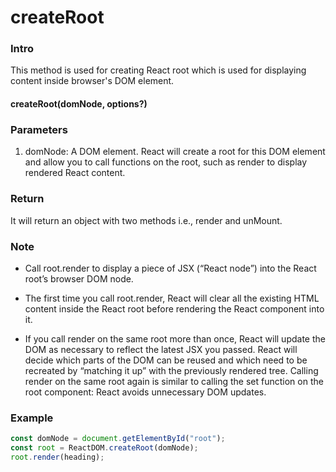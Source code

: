 # createRoot

### Intro

This method is used for creating React root which is used for displaying content inside browser's DOM element.

#### createRoot(domNode, options?)

### Parameters

1. domNode: A DOM element. React will create a root for this DOM element and allow you to call functions on the root, such as render to display rendered React content.

### Return

It will return an object with two methods i.e., render and unMount.

### Note

- Call root.render to display a piece of JSX (“React node”) into the React root’s browser DOM node.

- The first time you call root.render, React will clear all the existing HTML content inside the React root before rendering the React component into it.

- If you call render on the same root more than once, React will update the DOM as necessary to reflect the latest JSX you passed. React will decide which parts of the DOM can be reused and which need to be recreated by “matching it up” with the previously rendered tree. Calling render on the same root again is similar to calling the set function on the root component: React avoids unnecessary DOM updates.

### Example

```js
const domNode = document.getElementById("root");
const root = ReactDOM.createRoot(domNode);
root.render(heading);
```
